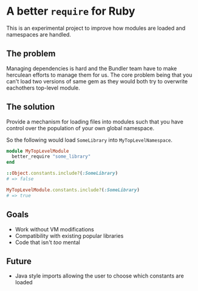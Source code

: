 
# A better `require` for Ruby

This is an experimental project to improve how modules are loaded and namespaces
are handled.

## The problem

Managing dependencies is hard and the Bundler team have to make herculean
efforts to manage them for us. The core problem being that you can't load two
versions of same gem as they would both try to overwrite eachothers top-level
module.

## The solution

Provide a mechanism for loading files into modules such that you have control
over the population of your own global namespace.

So the following would load `SomeLibrary` into `MyTopLevelNamespace`.

```ruby
module MyTopLevelModule
  better_require "some_library"
end

::Object.constants.include?(:SomeLibrary)
# => false

MyTopLevelModule.constants.include?(:SomeLibrary)
# => true
```

## Goals

* Work without VM modifications
* Compatibility with existing popular libraries
* Code that isn't *too* mental

## Future

* Java style imports allowing the user to choose which constants are loaded
